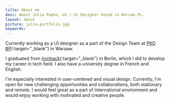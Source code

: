 ```yaml
---
title: About me
desc: About Julia Popko, UX / UI Designer based in Warsaw PL.
layout: about
picture: julia-portfolio.jpg
keywords: 
---
```


Currently working as a UI designer as a part of the Design Team at [PKO BP](https://www.pkobp.pl/){:target="_blank"} in Warsaw.

I graduated from [Ironhack](https://ironhack.com/){:target="_blank"} in Berlin, which I did to develop my career in tech field.
I also have a university degree in French and English.

I'm especially interested in user-centered and visual design. Currently, I'm open for new challenging opportunities and collaborations, both stationary and remote. I would feel great as a part of international environment and would enjoy working with motivated and creative people.